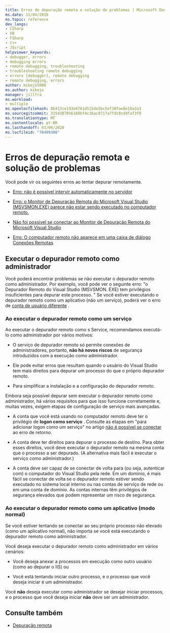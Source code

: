 ```yaml
---
title: Erros de depuração remota e solução de problemas | Microsoft Docs
ms.date: 11/04/2016
ms.topic: reference
dev_langs:
- CSharp
- VB
- FSharp
- C++
- JScript
helpviewer_keywords:
- debugger, errors
- debugging errors
- remote debugging, troubleshooting
- troubleshooting remote debugging
- errors [debugger], remote debugging
- remote debugging, errors
author: mikejo5000
ms.author: mikejo
manager: jillfra
ms.workload:
- multiple
ms.openlocfilehash: 8b413ce193e6761d515de5bc5ef30fae8e18a3a3
ms.sourcegitcommit: 3154387056160bf4c36ac8717a7fdc0cd9faf3f9
ms.translationtype: MT
ms.contentlocale: pt-BR
ms.lasthandoff: 03/06/2020
ms.locfileid: "78409300"
---
```

# <a name="remote-debugging-errors-and-troubleshooting"></a>Erros de depuração remota e solução de problemas

Você pode vir os seguintes erros ao tentar depurar remotamente.

- [Erro: não é possível intervir automaticamente no servidor](../debugger/error-unable-to-automatically-step-into-the-server.md)

- [Erro: o Monitor de Depuração Remota do Microsoft Visual Studio (MSVSMON.EXE) parece não estar sendo executado no computador remoto.](error-remote-debugging-monitor-msvsmon-exe-does-not-appear-to-be-running.md)

- [Não foi possível se conectar ao Monitor de Depuração Remota do Microsoft Visual Studio](../debugger/unable-to-connect-to-the-microsoft-visual-studio-remote-debugging-monitor.md)

- [Erro: O computador remoto não aparece em uma caixa de diálogo Conexões Remotas](../debugger/error-remote-machine-does-not-appear-in-a-remote-connections-dialog.md)

## <a name="run-the-remote-debugger-as-an-administrator"></a>Executar o depurador remoto como administrador

Você poderá encontrar problemas se não executar o depurador remoto como administrador. Por exemplo, você pode ver o seguinte erro: "o Depurador Remoto do Visual Studio (MSVSMON. EXE) tem privilégios insuficientes para depurar este processo. " Se você estiver executando o depurador remoto como um aplicativo (não um serviço), poderá ver o erro de [conta de usuário diferente](error-the-microsoft-visual-studio-remote-debugging-monitor-on-the-remote-computer-is-running-as-a-different-user.md) .

### <a name="when-running-the-remote-debugger-as-a-service"></a>Ao executar o depurador remoto como um serviço

Ao executar o depurador remoto como s Service, recomendamos executá-lo como administrador por vários motivos:

- O serviço de depurador remoto só permite conexões de administradores, portanto, **não há novos riscos** de segurança introduzidos com a execução como administrador.

- Ele pode evitar erros que resultam quando o usuário do Visual Studio tem mais direitos para depurar um processo do que o próprio depurador remoto.

- Para simplificar a instalação e a configuração do depurador remoto.

Embora seja possível depurar sem executar o depurador remoto como administrador, há vários requisitos para que isso funcione corretamente e, muitas vezes, exigem etapas de configuração de serviço mais avançadas.

- A conta que você está usando no computador remoto deve ter o privilégio de **logon como serviço** . Consulte as etapas em "para adicionar logon como um serviço" no artigo [não é possível se conectar](error-the-visual-studio-remote-debugger-service-on-the-target-computer-cannot-connect-back-to-this-computer.md) ao erro de retorno.

- A conta deve ter direitos para depurar o processo de destino. Para obter esses direitos, você deve executar o depurador remoto na mesma conta que o processo a ser depurado. (A alternativa mais fácil é executar o serviço como administrador.) 

- A conta deve ser capaz de se conectar de volta para (ou seja, autenticar com) o computador do Visual Studio pela rede. Em um domínio, é mais fácil se conectar de volta se o depurador remoto estiver sendo executado no sistema local interno ou nas contas de serviço de rede ou em uma conta de domínio. As contas internas têm privilégios de segurança elevados que podem representar um risco de segurança.

### <a name="when-running-the-remote-debugger-as-an-application-normal-mode"></a>Ao executar o depurador remoto como um aplicativo (modo normal)

Se você estiver tentando se conectar ao seu próprio processo não elevado (como um aplicativo normal), não importa se você está executando o depurador remoto como administrador.

Você deseja executar o depurador remoto como administrador em vários cenários:

- Você deseja anexar a processos em execução como outro usuário (como ao depurar o IIS) ou

- Você está tentando iniciar outro processo, e o processo que você deseja iniciar é um administrador.

Você **não** deseja executar como administrador se desejar iniciar processos, e o processo que você deseja iniciar **não** deve ser um administrador.

## <a name="see-also"></a>Consulte também
- [Depuração remota](../debugger/remote-debugging.md)